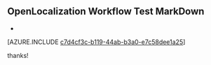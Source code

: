 ## OpenLocalization Workflow Test MarkDown
* 

[AZURE.INCLUDE [c7d4cf3c-b119-44ab-b3a0-e7c58dee1a25](calleeMd1.md)]

 
thanks!